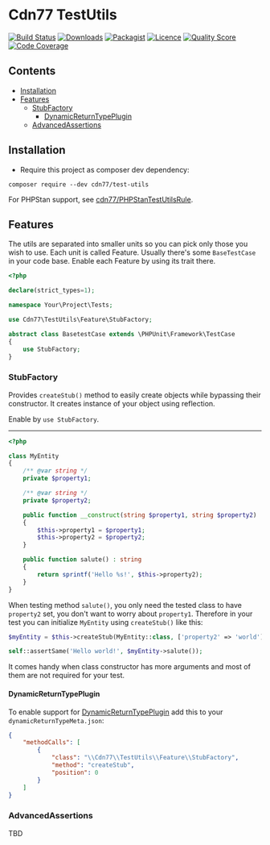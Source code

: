 # Cdn77 TestUtils

[![Build Status](https://travis-ci.com/cdn77/TestUtils.svg)](https://travis-ci.com/cdn77/TestUtils)
[![Downloads](https://poser.pugx.org/cdn77/test-utils/d/total.svg)](https://packagist.org/packages/cdn77/test-utils)
[![Packagist](https://poser.pugx.org/cdn77/test-utils/v/stable.svg)](https://packagist.org/packages/cdn77/test-utils)
[![Licence](https://poser.pugx.org/cdn77/test-utils/license.svg)](https://packagist.org/packages/cdn77/test-utils)
[![Quality Score](https://scrutinizer-ci.com/g/cdn77/TestUtils/badges/quality-score.png?b=master)](https://scrutinizer-ci.com/g/cdn77/TestUtils)
[![Code Coverage](https://scrutinizer-ci.com/g/cdn77/TestUtils/badges/coverage.png?b=master)](https://scrutinizer-ci.com/g/cdn77/TestUtils)

## Contents

- [Installation](#installation)
- [Features](#features)
  - [StubFactory](#stub-factory)
    - [DynamicReturnTypePlugin](#dynamic-return-type-plugin)
  - [AdvancedAssertions](#advanced-assertions)

## Installation

* Require this project as composer dev dependency:

```
composer require --dev cdn77/test-utils
```

For PHPStan support, see [cdn77/PHPStanTestUtilsRule](https://github.com/cdn77/PHPStanTestUtilsRule).

## Features

The utils are separated into smaller units so you can pick only those you wish to use. Each unit is called Feature. 
Usually there's some `BaseTestCase` in your code base. Enable each Feature by using its trait there.

```php
<?php

declare(strict_types=1);

namespace Your\Project\Tests;

use Cdn77\TestUtils\Feature\StubFactory;

abstract class BasetestCase extends \PHPUnit\Framework\TestCase 
{
    use StubFactory; 
}
```

### StubFactory

Provides `createStub()` method to easily create objects while bypassing their constructor. 
It creates instance of your object using reflection.

Enable by `use StubFactory`.

----------------

```php
<?php

class MyEntity 
{
    /** @var string */
    private $property1;

    /** @var string */
    private $property2;

    public function __construct(string $property1, string $property2) 
    {
        $this->property1 = $property1;
        $this->property2 = $property2;
    }

    public function salute() : string 
    {
        return sprintf('Hello %s!', $this->property2);
    }
}
```

When testing method `salute()`, you only need the tested class to have `property2` set, you don't want to worry about `property1`. 
Therefore in your test you can initialize `MyEntity` using `createStub()` like this:

```php
$myEntity = $this->createStub(MyEntity::class, ['property2' => 'world']);

self::assertSame('Hello world!', $myEntity->salute());
```

It comes handy when class constructor has more arguments and most of them are not required for your test. 

#### DynamicReturnTypePlugin

To enable support for [DynamicReturnTypePlugin](https://plugins.jetbrains.com/plugin/7251-dynamicreturntypeplugin) add this to your `dynamicReturnTypeMeta.json`:

```json
{
    "methodCalls": [
        {
            "class": "\\Cdn77\\TestUtils\\Feature\\StubFactory",
            "method": "createStub",
            "position": 0
        }
    ]
}

```

### AdvancedAssertions

TBD
